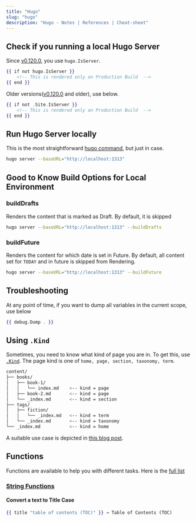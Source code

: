 ```yaml
---
title: "Hugo"
slug: "hugo"
description: "Hugo - Notes | References | Cheat-sheet"
---
```




## Check if you running a local Hugo Server

Since [v0.120.0][1], you use `hugo.IsServer`.

```hbs
{{ if not hugo.IsServer }}
    <!-- This is rendered only on Production Build  -->
{{ end }}
```

Older versions([v0.120.0][1] and older), use below.

```hbs
{{ if not .Site.IsServer }}
    <!-- This is rendered only on Production Build  -->
{{ end }}
```

## Run Hugo Server locally

This is the most straightforward [hugo command][2], but just in case.

```bash
hugo server --baseURL="http://localhost:1313"
```

## Good to Know Build Options for Local Environment

### buildDrafts

Renders the content that is marked as Draft. By default, it is skipped

```bash
hugo server --baseURL="http://localhost:1313" --buildDrafts
```

### buildFuture

Renders the content for which date is set in Future. By default, all content set for `TODAY` and in future is skipped from Rendering.

```bash
hugo server --baseURL="http://localhost:1313" --buildFuture
```

## Troubleshooting

At any point of time, if you want to dump all variables in the current scope, use below

```hbs
{{ debug.Dump . }}
```

## Using `.Kind`

Sometimes, you need to know what kind of page you are in. To get this, use [`.Kind`][3]. The page kind is one of `home, page, section, taxonomy, term`.

```bash
content/
├── books/
│   ├── book-1/
│   │   └── index.md    <-- kind = page
│   ├── book-2.md       <-- kind = page
│   └── _index.md       <-- kind = section
├── tags/
│   ├── fiction/
│   │   └── _index.md   <-- kind = term
│   └── _index.md       <-- kind = taxonomy
└── _index.md           <-- kind = home
```

A suitable use case is depicted in [this blog post][4].

## Functions

Functions are available to help you with different tasks. Here is the [full list][5]

### [String Functions][5]

#### Convert a text to Title Case

```hbs
{{ title "table of contents (TOC)" }} → Table of Contents (TOC)
```



   [1]: https://github.com/gohugoio/hugo/releases/tag/v0.120.0
   [2]: https://gohugo.io/commands/hugo/
   [3]: https://gohugo.io/methods/page/kind/
   [4]: /blog/render-hugo-list-page-based-on-page-type-kind/
   [5]: https://gohugo.io/functions/
   [6]: https://gohugo.io/functions/strings/
